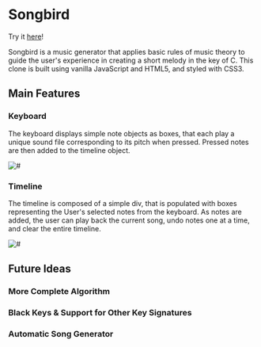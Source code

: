 # Songbird

Try it [here](https://matthaaa.github.io/songbird.com/)!

Songbird is a music generator that applies basic rules of music theory to guide the user's experience in creating a short melody in the key of C. This clone is built using vanilla JavaScript and HTML5, and styled with CSS3.

## Main Features

### Keyboard

The keyboard displays simple note objects as boxes, that each play a unique sound file corresponding to its pitch when pressed. Pressed notes are then added to the timeline object.

![#](https://s3.amazonaws.com/songbird-screenshots/basic.png)

### Timeline

The timeline is composed of a simple div, that is populated with boxes representing the User's selected notes from the keyboard. As notes are added, the user can play back the current song, undo notes one at a time, and clear the entire timeline.

![#](https://s3.amazonaws.com/songbird-screenshots/Screenshot+2018-03-17+18.12.09.png)

## Future Ideas

### More Complete Algorithm

### Black Keys & Support for Other Key Signatures

### Automatic Song Generator
